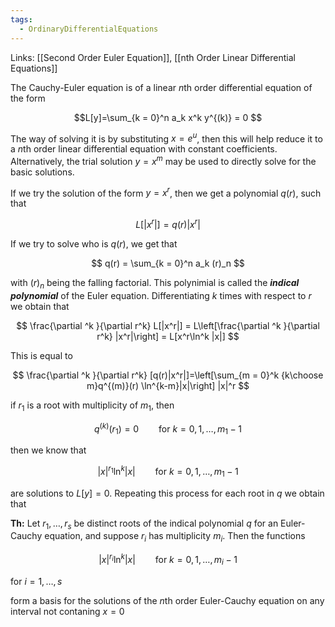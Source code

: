 ```yaml
---
tags:
  - OrdinaryDifferentialEquations
---
```

Links: [[Second Order Euler Equation]], [[nth Order Linear Differential Equations]]

The Cauchy-Euler equation is of a linear $n$th order differential equation of the form

$$L[y]=\sum_{k = 0}^n a_k x^k y^{(k)} = 0 $$

The way of solving it is by substituting $x = e^u$, then this will help reduce it to a $n$th order linear differential equation with constant coefficients. Alternatively, the trial solution $y = x^m$ may be used to directly solve for the basic solutions.

If we try the solution of the form $y = x^r$, then we get a polynomial $q (r)$, such that

$$ L[|x^r|] = q(r)|x^r| $$

If we try to solve who is $q(r)$, we get that

$$ q(r) = \sum_{k = 0}^n a_k (r)_n $$

with $(r)_n$ being the falling factorial. This polynimial is called the _******indical polynomial******_ of the Euler equation. Differentiating $k$ times with respect to $r$ we obtain that

$$ \frac{\partial ^k }{\partial r^k} L[|x^r|] = L\left[\frac{\partial ^k }{\partial r^k} |x^r|\right] = L[x^r\ln^k |x|] $$

This is equal to

$$ \frac{\partial ^k }{\partial r^k} [q(r)|x^r|]=\left[\sum_{m = 0}^k {k\choose m}q^{(m)}(r) \ln^{k-m}|x|\right] |x|^r $$

if $r_1$ is a root with multiplicity of $m_1$, then

$$ q^{(k)}(r_1) =0 \qquad \text{for }k =0, 1, \dots, m_1-1 $$

then we know that

$$ |x|^{r_1} \ln^k|x| \qquad \text{for }k =0, 1, \dots, m_1-1 $$

are solutions to $L[y] =0$. Repeating this process for each root in $q$ we obtain that

******Th:****** Let $r_1, \dots, r_s$ be distinct roots of the indical polynomial $q$ for an Euler-Cauchy equation, and suppose $r_i$ has multiplicity $m_i$. Then the functions

$$ |x|^{r_i} \ln^k|x| \qquad \text{for }k =0, 1, \dots, m_i-1 $$

for $i=1, \dots, s$

form a basis for the solutions of the $n$th order Euler-Cauchy equation on any interval not contaning $x = 0$
